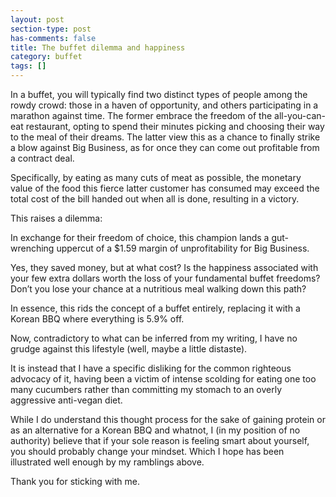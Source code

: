 ```yaml
---
layout: post
section-type: post
has-comments: false
title: The buffet dilemma and happiness
category: buffet
tags: []
---
```


In a buffet, you will typically find two distinct types of people among the rowdy crowd: those in a haven of opportunity, and others participating in a marathon against time. The former embrace the freedom of the all-you-can-eat restaurant, opting to spend their minutes picking and choosing their way to the meal of their dreams. The latter view this as a chance to finally strike a blow against Big Business, as for once they can come out profitable from a contract deal. 

Specifically, by eating as many cuts of meat as possible, the monetary value of the food this fierce latter customer has consumed may exceed the total cost of the bill handed out when all is done, resulting in a victory. 

This raises a dilemma:

In exchange for their freedom of choice, this champion lands a gut-wrenching uppercut of a $1.59 margin of unprofitability for Big Business. 

Yes, they saved money, but at what cost? Is the happiness associated with your few extra dollars worth the loss of your fundamental buffet freedoms? Don’t you lose your chance at a nutritious meal walking down this path? 

In essence, this rids the concept of a buffet entirely, replacing it with a Korean BBQ where everything is 5.9% off.

Now, contradictory to what can be inferred from my writing, I have no grudge against this lifestyle (well, maybe a little distaste). 

It is instead that I have a specific disliking for the common righteous advocacy of it, having been a victim of intense scolding for eating one too many cucumbers rather than committing my stomach to an overly aggressive anti-vegan diet. 

While I do understand this thought process for the sake of gaining protein or as an alternative for a Korean BBQ and whatnot, I (in my position of no authority) believe that if your sole reason is feeling smart about yourself, you should probably change your mindset. Which I hope has been illustrated well enough by my ramblings above. 

Thank you for sticking with me.
